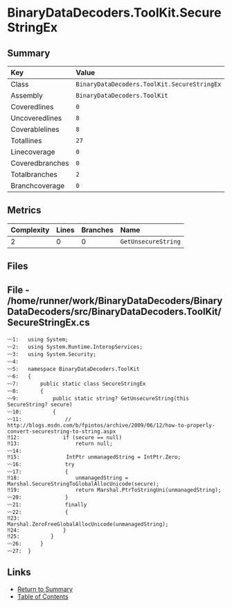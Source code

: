 ﻿# BinaryDataDecoders.ToolKit.SecureStringEx

## Summary

| Key             | Value                                       |
| :-------------- | :------------------------------------------ |
| Class           | `BinaryDataDecoders.ToolKit.SecureStringEx` |
| Assembly        | `BinaryDataDecoders.ToolKit`                |
| Coveredlines    | `0`                                         |
| Uncoveredlines  | `8`                                         |
| Coverablelines  | `8`                                         |
| Totallines      | `27`                                        |
| Linecoverage    | `0`                                         |
| Coveredbranches | `0`                                         |
| Totalbranches   | `2`                                         |
| Branchcoverage  | `0`                                         |

## Metrics

| Complexity | Lines | Branches | Name                |
| :--------- | :---- | :------- | :------------------ |
| 2          | 0     | 0        | `GetUnsecureString` |

## Files

## File - /home/runner/work/BinaryDataDecoders/BinaryDataDecoders/src/BinaryDataDecoders.ToolKit/SecureStringEx.cs

```CSharp
〰1:   using System;
〰2:   using System.Runtime.InteropServices;
〰3:   using System.Security;
〰4:   
〰5:   namespace BinaryDataDecoders.ToolKit
〰6:   {
〰7:       public static class SecureStringEx
〰8:       {
〰9:           public static string? GetUnsecureString(this SecureString? secure)
〰10:          {
〰11:              // http://blogs.msdn.com/b/fpintos/archive/2009/06/12/how-to-properly-convert-securestring-to-string.aspx
‼12:              if (secure == null)
‼13:                  return null;
〰14:  
‼15:               IntPtr unmanagedString = IntPtr.Zero;
〰16:              try
〰17:              {
‼18:                  unmanagedString = Marshal.SecureStringToGlobalAllocUnicode(secure);
‼19:                  return Marshal.PtrToStringUni(unmanagedString);
〰20:              }
〰21:              finally
〰22:              {
‼23:                  Marshal.ZeroFreeGlobalAllocUnicode(unmanagedString);
‼24:              }
‼25:          }
〰26:      }
〰27:  }
```

## Links

* [Return to Summary](Summary.md)
* [Table of Contents](../TOC.md)

